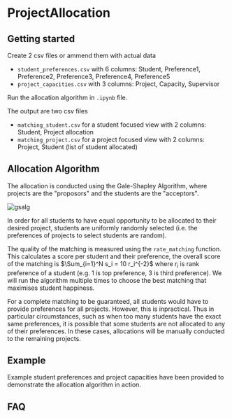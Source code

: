 # ProjectAllocation

## Getting started
Create 2 csv files or ammend them with actual data
- `student_preferences.csv` with 6 columns: Student, Preference1, Preference2, Preference3, Preference4, Preference5
- `project_capacities.csv` with 3 columns: Project, Capacity, Supervisor

Run the allocation algorithm in `.ipynb` file.

The output are two csv files
- `matching_student.csv` for a student focused view with 2 columns: Student, Project allocation
- `matching_project.csv` for a project focused view with 2 columns: Project, Student (list of student allocated)


## Allocation Algorithm
The allocation is conducted using the Gale-Shapley Algorithm, where projects are the "proposors" and the students are the "acceptors".

![gsalg](https://upload.wikimedia.org/wikipedia/commons/thumb/5/52/Gale-Shapley.gif/731px-Gale-Shapley.gif)

In order for all students to have equal opportunity to be allocated to their desired project, students are uniformly randomly selected (i.e. the preferences of projects to select students are random). 

The quality of the matching is measured using the `rate_matching` function. This calculates a score per student and their preference, the overall score of the matching is $\Sum_{i=1}^N s_i = 10 r_i^{-2}$ where $r_i$ is rank preference of a student (e.g. 1 is top preference, 3 is third preference). We will run the algorithm multiple times to choose the best matching that maximises student happiness.

For a complete matching to be guaranteed, all students would have to provide preferences for all projects. However, this is inpractical. Thus in particular circumstances, such as when too many students have the exact same preferences, it is possible that some students are not allocated to any of their preferences. In these cases, allocations will be manually conducted to the remaining projects.

## Example
Example student preferences and project capacities have been provided to demonstrate the allocation algorithm in action.

## FAQ

